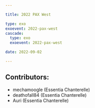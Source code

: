 ```yaml
---

title: 2022 PAX West

type: exo
exoevent: 2022-pax-west
cascade:
  type: exo
  exoevent: 2022-pax-west

date: 2022-09-02

---
```


## Contributors:
- mechamoogle (Essentia Chanterelle)
- deathofall84 (Essentia Chanterelle)
- Auri (Essentia Chanterelle)

